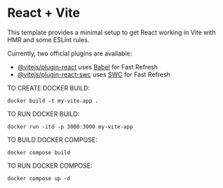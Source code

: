# React + Vite

This template provides a minimal setup to get React working in Vite with HMR and some ESLint rules.

Currently, two official plugins are available:

- [@vitejs/plugin-react](https://github.com/vitejs/vite-plugin-react/blob/main/packages/plugin-react/README.md) uses [Babel](https://babeljs.io/) for Fast Refresh
- [@vitejs/plugin-react-swc](https://github.com/vitejs/vite-plugin-react-swc) uses [SWC](https://swc.rs/) for Fast Refresh

TO CREATE DOCKER BUILD:
```
docker build -t my-vite-app .
```
TO RUN DOCKER BUILD:
```
docker run -itd -p 3000:3000 my-vite-app
```
TO BUILD DOCKER COMPOSE:
```
docker compose build
```
TO RUN DOCKER COMPOSE:
```
docker compose up -d
```